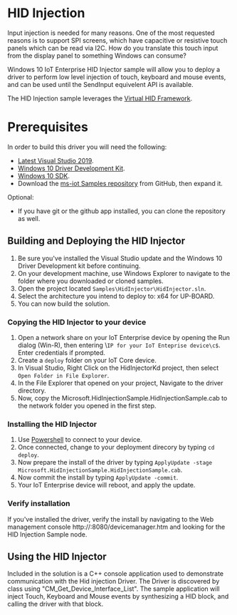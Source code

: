 # HID Injection

Input injection is needed for many reasons. One of the most requested reasons is to support SPI screens, which have capacitive or resistive touch panels which can be read via I2C. 
How do you translate this touch input from the display panel to something Windows can consume?    

Windows 10 IoT Enterprise HID Injector sample will allow you to deploy a driver to perform low level injection of touch, keyboard and mouse events, and can be used until the SendInput equivelent API is available.

The HID Injection sample leverages the [Virtual HID Framework](https://msdn.microsoft.com/en-us/library/windows/hardware/dn925056(v=vs.85).aspx). 

# Prerequisites 
In order to build this driver you will need the following:

  * [Latest Visual Studio 2019](https://visualstudio.microsoft.com/downloads/).
  * [Windows 10 Driver Development Kit](https://docs.microsoft.com/en-us/windows-hardware/drivers/download-the-wdk).
  * [Windows 10 SDK](https://developer.microsoft.com/en-US/windows/downloads/windows-10-sdk/).
  * Download the [ms-iot Samples repository](https://github.com/ms-iot/samples/archive/develop.zip) from GitHub, then expand it.

Optional:

  * If you have git or the github app installed, you can clone the repository as well.

## Building and Deploying the HID Injector
  1. Be sure you've installed the Visual Studio update and the Windows 10 Driver Development kit before continuing.
  2. On your development machine, use Windows Explorer to navigate to the folder where you downloaded or cloned samples.
  3. Open the project located ```Samples\HidInjector\HidInjector.sln```.
  4. Select the architecture you intend to deploy to: x64 for UP-BOARD.
  5. You can now build the solution.

### Copying the HID Injector to your device
  1. Open a network share on your IoT Enterprise device by opening the Run dialog (Win-R), then entering \\```IP for your IoT Enteprise device\c$```. Enter credentials if prompted.
  2. Create a ```deploy``` folder on your IoT Core device. 
  3. In Visual Studio, Right Click on the HidInjectorKd project, then select ```Open Folder in File Explorer```.
  4. In the File Explorer that opened on your project, Navigate to the driver directory.
  5. Now, copy the Microsoft.HidInjectionSample.HidInjectionSample.cab to the network folder you opened in the first step.

### Installing the HID Injector
   1. Use [Powershell](/en-us/win10/samples/PowerShell.htm) to connect to your device. 
   2. Once connected, change to your deployment direcory by typing ```cd deploy```.
   3. Now prepare the install of the driver by typing ```ApplyUpdate -stage Microsoft.HidInjectionSample.HidInjectionSample.cab```.
   4. Now commit the install by typing ```ApplyUpdate -commit```.
   5. Your IoT Enterprise device will reboot, and apply the update.

### Verify installation
If you've installed the driver, verify the install by navigating to the Web management console http://<your device ip>:8080/devicemanager.htm and looking for the HID Injection Sample node.

## Using the HID Injector
Included in the solution is a C++ console application used to demonstrate communication with the Hid injection Driver. The Driver is discovered by class using "CM_Get_Device_Interface_List". 
The sample application will inject Touch, Keyboard and Mouse events by synthesizing a HID block, and calling the driver with that block.
